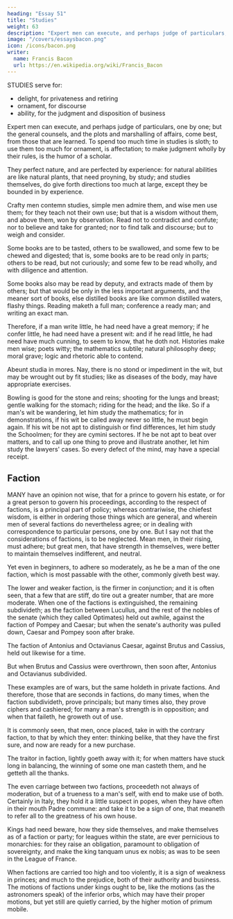 ```yaml
---
heading: "Essay 51"
title: "Studies"
weight: 63
description: "Expert men can execute, and perhaps judge of particulars, one by one; but the general counsels, and the plots and marshalling of affairs, come best, from those that are learned"
image: "/covers/essaysbacon.png"
icon: /icons/bacon.png
writer:
  name: Francis Bacon
  url: https://en.wikipedia.org/wiki/Francis_Bacon
---
```




STUDIES serve for:
- delight, for privateness and retiring
- ornament, for discourse
- ability, for the judgment and disposition of business

Expert men can execute, and perhaps judge of particulars, one by one; but the general counsels, and the plots and marshalling of affairs, come best, from those that are learned. To spend too much time in studies is sloth; to use them too much for ornament, is affectation; to make judgment wholly by their rules, is the humor of a scholar. 

They perfect nature, and are perfected by experience: for natural abilities are like natural plants, that need proyning, by study; and studies themselves, do give forth directions too much at large, except they be bounded in by experience. 

Crafty men contemn studies, simple men admire them, and wise men use them; for they teach not their own use; but that is a wisdom without them, and above them, won by observation. Read not to contradict and confute; nor to believe and take for granted; nor to find talk and discourse; but to weigh and consider.

Some books are to be tasted, others to be swallowed, and some few to be chewed and digested; that is, some books are to be read only in parts; others to be read, but not curiously; and some few to be read wholly, and with diligence and attention. 

Some books also may be read by deputy, and extracts made of them by others; but that would be only in the less important arguments, and the meaner sort of books, else distilled books are like common distilled waters, flashy things. Reading maketh a full man; conference a ready man; and writing an exact man. 

Therefore, if a man write little, he had need have a great memory; if he confer little, he had need have a present wit: and if he read little, he had need have much cunning, to seem to know, that he doth not. Histories make men wise; poets witty; the mathematics subtile; natural philosophy deep; moral grave; logic and rhetoric able to contend. 

Abeunt studia in mores. Nay, there is no stond or impediment in the wit, but may be wrought out by fit studies; like as diseases of the body, may have appropriate exercises. 

Bowling is good for the stone and reins; shooting for the lungs and breast; gentle walking for the stomach; riding for the head; and the like. So if a man's wit be wandering, let him study the mathematics; for in demonstrations, if his wit be called away never so little, he must begin again. If his wit be not apt to distinguish or find differences, let him study the Schoolmen; for they are cymini sectores. If he be not apt to beat over matters, and to call up one thing to prove and illustrate another, let him study the lawyers' cases. So every defect of the mind, may have a special receipt.


## Faction

MANY have an opinion not wise, that for a prince to govern his estate, or for a great person to govern his proceedings, according to the respect of factions, is a principal part of policy; whereas contrariwise, the chiefest wisdom, is either in ordering those things which are general, and wherein men of several factions do nevertheless agree; or in dealing with correspondence to particular persons, one by one. But I say not that the considerations of factions, is to be neglected. Mean men, in their rising, must adhere; but great men, that have strength in themselves, were better to maintain themselves indifferent, and neutral. 

Yet even in beginners, to adhere so moderately, as he be a man of the one faction, which is most passable with the other, commonly giveth best way. 

The lower and weaker faction, is the firmer in conjunction; and it is often seen, that a few that are stiff, do tire out a greater number, that are more moderate. When one of the factions is extinguished, the remaining subdivideth; as the faction between Lucullus, and the rest of the nobles of the senate (which they called Optimates) held out awhile, against the faction of Pompey and Caesar; but when the senate's authority was pulled down, Caesar and Pompey soon after brake. 

The faction of Antonius and Octavianus Caesar, against Brutus and Cassius, held out likewise for a time.

But when Brutus and Cassius were overthrown, then soon after, Antonius and Octavianus subdivided.

These examples are of wars, but the same holdeth in private factions. And therefore, those that are seconds in factions, do many times, when the faction subdivideth, prove principals; but many times also, they prove ciphers and cashiered; for many a man's strength is in opposition; and when that faileth, he groweth out of use.

It is commonly seen, that men, once placed, take in with the contrary faction, to that by which they enter: thinking belike, that they have the first sure, and now are ready for a new purchase. 

The traitor in faction, lightly goeth away with it; for when matters have stuck long in balancing, the winning of some one man casteth them, and he getteth all the thanks.

The even carriage between two factions, proceedeth not always of moderation, but of a trueness to a man's self, with end to make use of both. Certainly in Italy, they hold it a little suspect in popes, when they have often in their mouth Padre commune: and take it to be a sign of one, that meaneth to refer all to the greatness of his own house.

Kings had need beware, how they side themselves, and make themselves as of a faction or party; for leagues within the state, are ever pernicious to monarchies: for they raise an obligation, paramount to obligation of sovereignty, and make the king tanquam unus ex nobis; as was to be seen in the League of France. 

When factions are carried too high and too violently, it is a sign of weakness in princes; and much to the prejudice, both of their authority and business. The motions of factions under kings ought to be, like the motions (as the astronomers speak) of the inferior orbs, which may have their proper motions, but yet still are quietly carried, by the higher motion of primum mobile.
